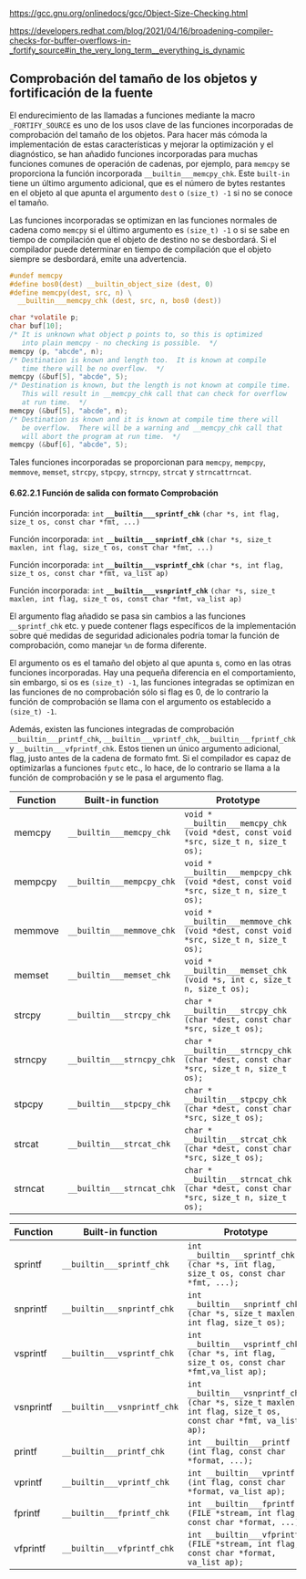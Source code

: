 https://gcc.gnu.org/onlinedocs/gcc/Object-Size-Checking.html

https://developers.redhat.com/blog/2021/04/16/broadening-compiler-checks-for-buffer-overflows-in-_fortify_source#in_the_very_long_term__everything_is_dynamic
## Comprobación del tamaño de los objetos y fortificación de la fuente
El endurecimiento de las llamadas a funciones mediante la macro ``_FORTIFY_SOURCE`` es uno de los usos clave de las funciones incorporadas de comprobación del tamaño de los objetos. Para hacer más cómoda la implementación de estas características y mejorar la optimización y el diagnóstico, se han añadido funciones incorporadas para muchas funciones comunes de operación de cadenas, por ejemplo, para ``memcpy`` se proporciona la función incorporada ``__builtin___memcpy_chk``. Este ``built-in`` tiene un último argumento adicional, que es el número de bytes restantes en el objeto al que apunta el argumento ``dest`` o ``(size_t) -1`` si no se conoce el tamaño.

Las funciones incorporadas se optimizan en las funciones normales de cadena como ``memcpy`` si el último argumento es ``(size_t) -1`` o si se sabe en tiempo de compilación que el objeto de destino no se desbordará. Si el compilador puede determinar en tiempo de compilación que el objeto siempre se desbordará, emite una advertencia.
```c
#undef memcpy
#define bos0(dest) __builtin_object_size (dest, 0)
#define memcpy(dest, src, n) \
  __builtin___memcpy_chk (dest, src, n, bos0 (dest))

char *volatile p;
char buf[10];
/* It is unknown what object p points to, so this is optimized
   into plain memcpy - no checking is possible.  */
memcpy (p, "abcde", n);
/* Destination is known and length too.  It is known at compile
   time there will be no overflow.  */
memcpy (&buf[5], "abcde", 5);
/* Destination is known, but the length is not known at compile time.
   This will result in __memcpy_chk call that can check for overflow
   at run time.  */
memcpy (&buf[5], "abcde", n);
/* Destination is known and it is known at compile time there will
   be overflow.  There will be a warning and __memcpy_chk call that
   will abort the program at run time.  */
memcpy (&buf[6], "abcde", 5);
```
Tales funciones incorporadas se proporcionan para ``memcpy``, ``mempcpy``, ``memmove``, ``memset``, ``strcpy``, ``stpcpy``, ``strncpy``, ``strcat`` y ``strncattrncat``.

#### 6.62.2.1 Función de salida con formato Comprobación[](https://gcc.gnu.org/onlinedocs/gcc/Object-Size-Checking.html#Formatted-Output-Function-Checking)

Función incorporada: `int` **``__builtin___sprintf_chk``** `(char *s, int flag, size_t os, const char *fmt, ...)`[](https://gcc.gnu.org/onlinedocs/gcc/Object-Size-Checking.html#index-_005f_005fbuiltin_005f_005f_005fsprintf_005fchk)

Función incorporada: `int` **``__builtin___snprintf_chk``** `(char *s, size_t maxlen, int flag, size_t os, const char *fmt, ...)`[](https://gcc.gnu.org/onlinedocs/gcc/Object-Size-Checking.html#index-_005f_005fbuiltin_005f_005f_005fsnprintf_005fchk)

Función incorporada: `int` **``__builtin___vsprintf_chk``** `(char *s, int flag, size_t os, const char *fmt, va_list ap)`[](https://gcc.gnu.org/onlinedocs/gcc/Object-Size-Checking.html#index-_005f_005fbuiltin_005f_005f_005fvsprintf_005fchk)

Función incorporada: `int` **``__builtin___vsnprintf_chk``** `(char *s, size_t maxlen, int flag, size_t os, const char *fmt, va_list ap)`[](https://gcc.gnu.org/onlinedocs/gcc/Object-Size-Checking.html#index-_005f_005fbuiltin_005f_005f_005fvsnprintf_005fchk)

El argumento flag añadido se pasa sin cambios a las funciones `__sprintf_chk` etc. y puede contener flags específicos de la implementación sobre qué medidas de seguridad adicionales podría tomar la función de comprobación, como manejar `%n` de forma diferente.

El argumento os es el tamaño del objeto al que apunta s, como en las otras funciones incorporadas. Hay una pequeña diferencia en el comportamiento, sin embargo, si os es `(size_t) -1`, las funciones integradas se optimizan en las funciones de no comprobación sólo si flag es 0, de lo contrario la función de comprobación se llama con el argumento os establecido a `(size_t) -1`.

Además, existen las funciones integradas de comprobación `__builtin___printf_chk`, `__builtin___vprintf_chk`, `__builtin___fprintf_chk` y `__builtin___vfprintf_chk`. Estos tienen un único argumento adicional, flag, justo antes de la cadena de formato fmt. Si el compilador es capaz de optimizarlas a funciones `fputc` etc., lo hace, de lo contrario se llama a la función de comprobación y se le pasa el argumento flag.

| Function | Built-in function           | Prototype                                                                              |
| -------- | --------------------------- | -------------------------------------------------------------------------------------- |
| memcpy   | ``__builtin___memcpy_chk``  | ``void * __builtin___memcpy_chk (void *dest, const void *src, size_t n, size_t os);``  |
| mempcpy  | ``__builtin___mempcpy_chk`` | ``void * __builtin___mempcpy_chk (void *dest, const void *src, size_t n, size_t os);`` |
| memmove  | ``__builtin___memmove_chk`` | ``void * __builtin___memmove_chk (void *dest, const void *src, size_t n, size_t os);`` |
| memset   | ``__builtin___memset_chk``  | ``void * __builtin___memset_chk (void *s, int c, size_t n, size_t os);``               |
| strcpy   | ``__builtin___strcpy_chk``  | ``char * __builtin___strcpy_chk (char *dest, const char *src, size_t os);``            |
| strncpy  | ``__builtin___strncpy_chk`` | ``char * __builtin___strncpy_chk (char *dest, const char *src, size_t n, size_t os);`` |
| stpcpy   | ``__builtin___stpcpy_chk``  | ``char * __builtin___stpcpy_chk (char *dest, const char *src, size_t os);``            |
| strcat   | ``__builtin___strcat_chk``  | ``char * __builtin___strcat_chk (char *dest, const char *src, size_t os);``            |
| strncat  | ``__builtin___strncat_chk`` | ``char * __builtin___strncat_chk (char *dest, const char *src, size_t n, size_t os);`` |

| Function  | Built-in function             | Prototype                                                                                                     |
| --------- | ----------------------------- | ------------------------------------------------------------------------------------------------------------- |
| sprintf   | ``__builtin___sprintf_chk``   | ``int __builtin___sprintf_chk (char *s, int flag, size_t os, const char *fmt, ...);``                         |
| snprintf  | ``__builtin___snprintf_chk``  | ``int __builtin___snprintf_chk (char *s, size_t maxlen, int flag, size_t os);``                               |
| vsprintf  | ``__builtin___vsprintf_chk``  | ``int __builtin___vsprintf_chk (char *s, int flag, size_t os, const char *fmt,va_list ap);``                  |
| vsnprintf | ``__builtin___vsnprintf_chk`` | ``int __builtin___vsnprintf_chk (char *s, size_t maxlen, int flag, size_t os, const char *fmt, va_list ap);`` |
| printf    | ``__builtin___printf_chk``    | ``int __builtin___printf (int flag, const char *format, ...);``                                               |
| vprintf   | ``__builtin___vprintf_chk``   | ``int __builtin___vprintf (int flag, const char *format, va_list ap);``                                       |
| fprintf   | ``__builtin___fprintf_chk``   | ``int __builtin___fprintf (FILE *stream, int flag, const char *format, ...);``                                |
| vfprintf  | ``__builtin___vfprintf_chk``  | ``int __builtin___vfprintf (FILE *stream, int flag, const char *format, va_list ap);``                        |